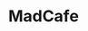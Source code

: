 ---
addr: '19, 1106 Congressional Ave, Project 8, Quezon City, 1106 Metro Manila'
city: Quezon City
country: Philippines
description: MadCafe Congressional
id: madcafe
lat: 14.671699316809915
lng: 121.04267415531864
title: "MadCafe"
venue: MadCafe
---